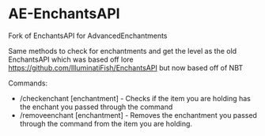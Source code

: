 # AE-EnchantsAPI
Fork of EnchantsAPI for AdvancedEnchantments

Same methods to check for enchantments and get the level as the old EnchantsAPI which was based off lore https://github.com/IlluminatiFish/EnchantsAPI but now based off of NBT 

Commands:
  
  - /checkenchant [enchantment] - Checks if the item you are holding has the enchant you passed through the command
  - /removeenchant [enchantment] - Removes the enchantment you passed through the command from the item you are holding.
